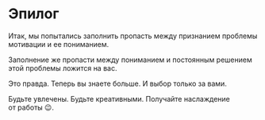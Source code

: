 # Эпилог

Итак, мы&nbsp;попытались заполнить пропасть между признанием проблемы мотивации и&nbsp;ее&nbsp;пониманием.

Заполнение&nbsp;же пропасти между пониманием и&nbsp;постоянным решением этой проблемы ложится на&nbsp;вас.

Это правда. Теперь вы&nbsp;знаете больше. И&nbsp;выбор только за&nbsp;вами.

Будьте увлечены. Будьте креативными. Получайте наслаждение от&nbsp;работы 😉.
